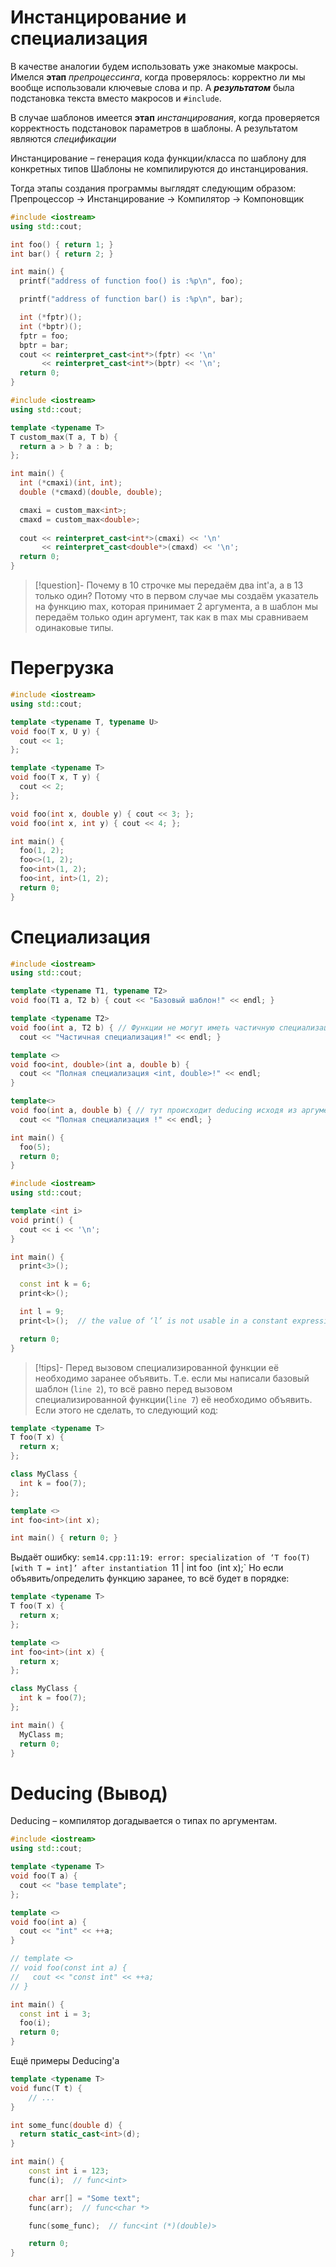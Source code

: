 # Инстанцирование и специализация

В качестве аналогии будем использовать уже знакомые макросы.
Имелся **этап** *препроцессинга*, когда проверялось: корректно ли мы вообще использовали  ключевые слова и пр. А ***результатом*** была подстановка текста вместо макросов и `#include`. 

В случае шаблонов имеется **этап** *инстанцирования*, когда проверяется корректность подстановок параметров в шаблоны. А результатом являются *спецификации*

Инстанцирование – генерация кода функции/класса по шаблону для конкретных типов Шаблоны не компилируются до инстанцирования.

Тогда этапы создания программы выглядят следующим образом:
Препроцессор $\rightarrow$ Инстанцирование $\rightarrow$ Компилятор $\rightarrow$ Компоновщик 


```cpp
#include <iostream>
using std::cout;

int foo() { return 1; }
int bar() { return 2; }

int main() {
  printf("address of function foo() is :%p\n", foo);

  printf("address of function bar() is :%p\n", bar);

  int (*fptr)();
  int (*bptr)();
  fptr = foo;
  bptr = bar;
  cout << reinterpret_cast<int*>(fptr) << '\n'
       << reinterpret_cast<int*>(bptr) << '\n';
  return 0;
}
```

```cpp hl:10,13
#include <iostream>
using std::cout;

template <typename T>
T custom_max(T a, T b) {
  return a > b ? a : b;
};

int main() {
  int (*cmaxi)(int, int);
  double (*cmaxd)(double, double);

  cmaxi = custom_max<int>;
  cmaxd = custom_max<double>;
  
  cout << reinterpret_cast<int*>(cmaxi) << '\n'
       << reinterpret_cast<double*>(cmaxd) << '\n';
  return 0;
}
```
> [!question]- Почему в 10 строчке мы передаём два int'a, а в 13 только один?
> Потому что в первом случае мы создаём указатель на функцию max, которая принимает 2 аргумента, а в шаблон мы передаём только один аргумент, так как в max мы сравниваем одинаковые типы.	

# Перегрузка
```cpp
#include <iostream>
using std::cout;

template <typename T, typename U>
void foo(T x, U y) {
  cout << 1;
};

template <typename T>
void foo(T x, T y) {
  cout << 2;
};

void foo(int x, double y) { cout << 3; };
void foo(int x, int y) { cout << 4; };

int main() {
  foo(1, 2);
  foo<>(1, 2);
  foo<int>(1, 2);
  foo<int, int>(1, 2);
  return 0;
}
```

# Специализация
```cpp
#include <iostream>
using std::cout;

template <typename T1, typename T2>
void foo(T1 a, T2 b) { cout << "Базовый шаблон!" << endl; }

template <typename T2>
void foo(int a, T2 b) { // Функции не могут иметь частичную специализацию
  cout << "Частичная специализация!" << endl; }

template <>
void foo<int, double>(int a, double b) {
  cout << "Полная специализация <int, double>!" << endl;
}

template<>
void foo(int a, double b) { // тут происходит deducing исходя из аргументов
  cout << "Полная специализация !" << endl; }

int main() {
  foo(5);
  return 0;
}
```

```cpp
#include <iostream>
using std::cout;

template <int i>
void print() {
  cout << i << '\n';
}

int main() {
  print<3>();

  const int k = 6;
  print<k>();

  int l = 9;
  print<l>();  // the value of ‘l’ is not usable in a constant expression

  return 0;
}
```

> [!tips]- Перед вызовом специализированной функции её необходимо заранее объявить. 
Т.е. если мы написали базовый шаблон (`line 2`), то всё равно перед вызовом специализированной функции(`line 7`) её необходимо объявить.
Если этого не сделать, то следующий код:

```cpp hl:2,7
template <typename T>
T foo(T x) {
  return x;
};

class MyClass {
  int k = foo(7);
};

template <>
int foo<int>(int x);

int main() { return 0; }
```
Выдаёт ошибку:
`sem14.cpp:11:19: error: specialization of ‘T foo(T) [with T = int]’ after instantiation
   `11 | int foo` `<int>(int x);`
Но если объявить/определить функцию заранее, то всё будет в порядке:
```cpp hl:2,7,12
template <typename T>
T foo(T x) {
  return x;
};

template <>
int foo<int>(int x) {
  return x;
};

class MyClass {
  int k = foo(7);
};

int main() {
  MyClass m;
  return 0;
}
```

# Deducing (Вывод)

Deducing – компилятор догадывается о типах по аргументам.

```cpp
#include <iostream>
using std::cout;

template <typename T>
void foo(T a) {
  cout << "base template";
};

template <>
void foo(int a) {
  cout << "int" << ++a;
}

// template <>
// void foo(const int a) {
//   cout << "const int" << ++a;
// }

int main() {
  const int i = 3;
  foo(i);
  return 0;
}
```
Ещё примеры Deducing'a 
```cpp
template <typename T>
void func(T t) {
    // ...
}

int some_func(double d) {
  return static_cast<int>(d);
}

int main() {
    const int i = 123;
    func(i);  // func<int>

    char arr[] = "Some text";
    func(arr);  // func<char *>

    func(some_func);  // func<int (*)(double)>

    return 0;
}
```

